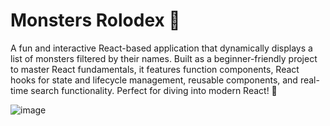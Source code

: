 # Monsters Rolodex 👾
A fun and interactive React-based application that dynamically displays a list of monsters filtered by their names. Built as a beginner-friendly project to master React fundamentals, it features function components, React hooks for state and lifecycle management, reusable components, and real-time search functionality. Perfect for diving into modern React! 🚀

![image](https://github.com/user-attachments/assets/9bfe0a15-6526-4468-ae90-5a43bb9f2dba)
